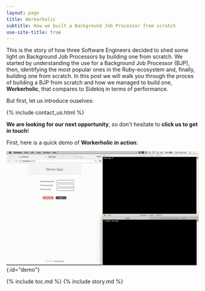```yaml
---
layout: page
title: Workerholic
subtitle: How we built a Background Job Processor from scratch
use-site-title: true
---
```


This is the story of how three Software Engineers decided to shed some light on Background Job Processors by building one from scratch.
We started by understanding the use for a Background Job Processor (BJP), then, identifying the most popular ones in the Ruby-ecosystem and, finally, building one from scratch.
In this post we will walk you through the proces of building a BJP from scratch and how we managed to build one, **Workerholic**, that compares to Sidekiq in terms of performance.

But first, let us introduce ouselves:

{% include contact_us.html %}

**We are looking for our next opportunity**, so don't hesitate to **click us to get in touch**!

First, here is a quick demo of **Workerholic in action**:

![demo_workerholic](/img/demo_workerholic_0.gif){:id="demo"}

{% include toc.md %}
{% include story.md %}

